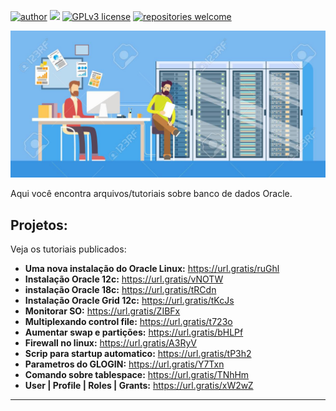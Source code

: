 [![author](https://img.shields.io/badge/author-anvmano-red.svg)](https://www.linkedin.com/in/anvmano/) [![](https://img.shields.io/badge/python-3.7+-blue.svg)](https://www.python.org/downloads/release/python-365/) [![GPLv3 license](https://img.shields.io/badge/License-GPLv3-blue.svg)](http://perso.crans.org/besson/LICENSE.html) [![repositories welcome](https://img.shields.io/badge/contributions-welcome-brightgreen.svg?style=flat)](https://github.com/anvmano?tab=repositories)

<p align="center">
  <img src="https://github.com/anvmano/Oracle-Database/blob/main/banco%20de%20dados%20imagem%20git.jpg">
</p>

Aqui você encontra arquivos/tutoriais sobre banco de dados Oracle.


## Projetos:
Veja os tutoriais publicados:

* **Uma nova instalação do Oracle Linux:** https://url.gratis/ruGhl
* **Instalação Oracle 12c:** https://url.gratis/vNOTW
* **instalação Oracle 18c:** https://url.gratis/tRCdn
* **Instalação Oracle Grid 12c:** https://url.gratis/tKcJs
* **Monitorar SO:** https://url.gratis/ZIBFx
* **Multiplexando control file:** https://url.gratis/t723o
* **Aumentar swap e partições:** https://url.gratis/bHLPf
* **Firewall no linux:** https://url.gratis/A3RyV
* **Scrip para startup automatico:** https://url.gratis/tP3h2
* **Parametros do GLOGIN:** https://url.gratis/Y7Txn
* **Comando sobre tablespace:** https://url.gratis/TNhHm
* **User | Profile | Roles | Grants:** https://url.gratis/xW2wZ


---




